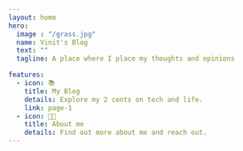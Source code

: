 ```yaml
---
layout: home
hero:
  image : "/grass.jpg"
  name: Vinit's Blog
  text: ""
  tagline: A place where I place my thoughts and opinions

features:
  - icon: 📚
    title: My Blog
    details: Explore my 2 cents on tech and life.
    link: page-1
  - icon: 👨‍💻
    title: About me
    details: Find out more about me and reach out.
---
```


<!-- <Home imgUrl="/grass.jpg" 
      title="Vinit's Blog" 
      desc="Less is more." 
      :links="[{ url: 'https://github.com/izhichao/vitepress-theme-minimalism', text: 'Github ->' }]" 
/> -->